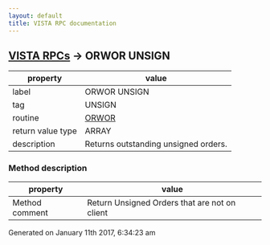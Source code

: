 ```yaml
---
layout: default
title: VISTA RPC documentation
---
```




## [VISTA RPCs](TableOfContent.md) &#8594; ORWOR UNSIGN 

 property | value 
--- | --- 
 label | ORWOR UNSIGN
 tag | UNSIGN
 routine | [ORWOR](http://code.osehra.org/dox/Routine_ORWOR_source.html)
 return value type | ARRAY
 description | Returns outstanding unsigned orders.


### Method description

 property | value 
--- | --- 
 Method comment | Return Unsigned Orders that are not on client




Generated on January 11th 2017, 6:34:23 am